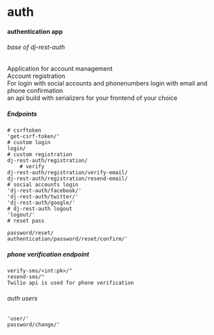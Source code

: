 # auth
#### authentication app
###### base of dj-rest-auth
Application for account management  
Account registration  
For login with social accounts and phonenumbers login with email and phone confirmation  
an api build with serializers for your frontend of your choice  

##### Endpoints

    # csrftoken
    'get-csrf-token/'
    # custom login
    login/
    # custom registration
    dj-rest-auth/registration/
        # verify
    dj-rest-auth/registration/verify-email/
    dj-rest-auth/registration/resend-email/
    # social accounts login
    'dj-rest-auth/facebook/'
    'dj-rest-auth/twitter/'
    'dj-rest-auth/google/'
    # dj-rest-auth logout
    'logout/'
    # reset pass

    password/reset/
    authentication/password/reset/confirm/'
#####  phone verification endpoint
    verify-sms/<int:pk>/"
    resend-sms/"
    Twilio api is used for phone verification
###### auth users
    'user/'
    password/change/'